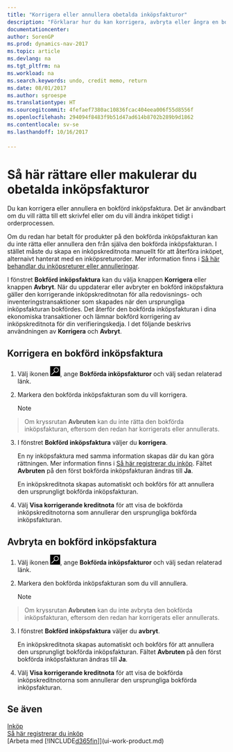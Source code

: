 ```yaml
---
title: "Korrigera eller annullera obetalda inköpsfakturor"
description: "Förklarar hur du kan korrigera, avbryta eller ångra en bokförd inköpsfaktura eller skapa en inköpskreditnota automatiskt."
documentationcenter: 
author: SorenGP
ms.prod: dynamics-nav-2017
ms.topic: article
ms.devlang: na
ms.tgt_pltfrm: na
ms.workload: na
ms.search.keywords: undo, credit memo, return
ms.date: 08/01/2017
ms.author: sgroespe
ms.translationtype: HT
ms.sourcegitcommit: 4fefaef7380ac10836fcac404eea006f55d8556f
ms.openlocfilehash: 294094f8483f9b51d47ad614b8702b289b9d1862
ms.contentlocale: sv-se
ms.lasthandoff: 10/16/2017

---
```

# <a name="how-to-correct-or-cancel-unpaid-purchase-invoices"></a>Så här rättare eller makulerar du obetalda inköpsfakturor
Du kan korrigera eller annullera en bokförd inköpsfaktura. Det är användbart om du vill rätta till ett skrivfel eller om du vill ändra inköpet tidigt i orderprocessen.

Om du redan har betalt för produkter på den bokförda inköpsfakturan kan du inte rätta eller annullera den från själva den bokförda inköpsfakturan. I stället måste du skapa en inköpskreditnota manuellt för att återföra inköpet, alternaivt hanterat med en inköpsreturorder. Mer information finns i [Så här behandlar du inköpsreturer eller annulleringar](purchasing-how-process-purchase-returns-cancellations.md).

I fönstret **Bokförd inköpsfaktura** kan du välja knappen **Korrigera** eller knappen **Avbryt**. När du uppdaterar eller avbryter en bokförd inköpsfaktura gäller den korrigerande inköpskreditnotan för alla redovisnings- och inventeringstransaktioner som skapades när den ursprungliga inköpsfakturan bokfördes. Det återför den bokförda inköpsfakturan i dina ekonomiska transaktioner och lämnar bokförd korrigering av inköpskreditnota för din verifieringskedja. I det följande beskrivs användningen av **Korrigera** och **Avbryt**.

## <a name="to-correct-a-posted-purchase-invoice"></a>Korrigera en bokförd inköpsfaktura
1. Välj ikonen ![Söka efter sida eller rapport](media/ui-search/search_small.png "ikonen Söka efter sida eller rapport"), ange **Bokförda inköpsfakturor** och välj sedan relaterad länk.  
2. Markera den bokförda inköpsfakturan som du vill korrigera.  

    > [!NOTE]  
>   Om kryssrutan **Avbruten** kan du inte rätta den bokförda inköpsfakturan, eftersom den redan har korrigerats eller annullerats.
3. I fönstret **Bokförd inköpsfaktura** väljer du **korrigera**.

    En ny inköpsfaktura med samma information skapas där du kan göra rättningen. Mer information finns i [Så här registrerar du inköp](purchasing-how-record-purchases.md). Fältet **Avbruten** på den först bokförda inköpsfakturan ändras till **Ja**.

    En inköpskreditnota skapas automatiskt och bokförs för att annullera den ursprungligt bokförda inköpsfakturan.
4. Välj **Visa korrigerande kreditnota** för att visa de bokförda inköpskreditnotorna som annullerar den ursprungliga bokförda inköpsfakturan.

## <a name="to-cancel-a-posted-purchase-invoice"></a>Avbryta en bokförd inköpsfaktura
1. Välj ikonen ![Söka efter sida eller rapport](media/ui-search/search_small.png "ikonen Söka efter sida eller rapport"), ange **Bokförda inköpsfakturor** och välj sedan relaterad länk.  
2. Markera den bokförda inköpsfakturan som du vill annullera.

    > [!NOTE]  
>   Om kryssrutan **Avbruten** kan du inte avbryta den bokförda inköpsfakturan, eftersom den redan har korrigerats eller annullerats.
3. I fönstret **Bokförd inköpsfaktura** väljer du **avbryt**.

    En inköpskreditnota skapas automatiskt och bokförs för att annullera den ursprungligt bokförda inköpsfakturan. Fältet **Avbruten** på den först bokförda inköpsfakturan ändras till **Ja**.
4. Välj **Visa korrigerande kreditnota** för att visa de bokförda inköpskreditnotorna som annullerar den ursprungliga bokförda inköpsfakturan.

## <a name="see-also"></a>Se även
[Inköp](purchasing-manage-purchasing.md)  
[Så här registrerar du inköp](purchasing-how-record-purchases.md)  
[Arbeta med [!INCLUDE[d365fin](includes/d365fin_md.md)]](ui-work-product.md)


